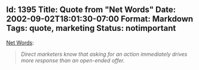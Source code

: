 Id: 1395
Title: Quote from "Net Words"
Date: 2002-09-02T18:01:30-07:00
Format: Markdown
Tags: quote, marketing
Status: notimportant
--------------
[Net Words](http://www.amazon.com/exec/obidos/tg/detail/-/0071380396/):

> *Direct marketers know that asking for an action immediately drives
> more response than an open-ended offer.*
